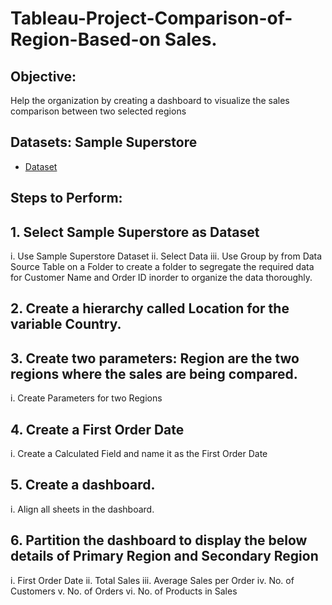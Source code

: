 # Tableau-Project-Comparison-of-Region-Based-on Sales.

## Objective:
Help the organization by creating a dashboard to visualize the sales comparison between two selected regions

## Datasets: Sample Superstore 
- <a href= "https://github.com/sudhagarv555/Data--analysis-Dashboard/blob/main/Sample%20-%20Superstore.xls">Dataset</a>
## Steps to Perform:
## 1.	Select Sample Superstore as Dataset
i.	Use Sample Superstore Dataset
ii.	Select Data
iii.	Use Group by from Data Source Table on a Folder to create a folder to segregate the required data for Customer Name and Order ID inorder to organize the data thoroughly.
## 2.	Create a hierarchy called Location for the variable Country.
## 3.	Create two parameters: Region are the two regions where the sales are being compared.
i.	Create Parameters for two Regions
## 4.	Create a First Order Date
i.	Create a Calculated Field and name it as the First Order Date
## 5.	Create a dashboard.
i.	Align all sheets in the dashboard.
 
## 6.	Partition the dashboard to display the below details of Primary Region and Secondary Region
i.	First Order Date
ii.	Total Sales
iii.	Average Sales per Order
iv.	No. of Customers
v.	No. of Orders
vi.	No. of Products in Sales

